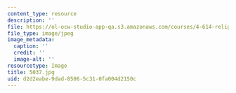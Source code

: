 ```yaml
---
content_type: resource
description: ''
file: https://ol-ocw-studio-app-qa.s3.amazonaws.com/courses/4-614-religious-architecture-and-islamic-cultures-fall-2002/d2d2eabe9dad85065c310fa004d2150c_5037.jpg
file_type: image/jpeg
image_metadata:
  caption: ''
  credit: ''
  image-alt: ''
resourcetype: Image
title: 5037.jpg
uid: d2d2eabe-9dad-8506-5c31-0fa004d2150c
---
```

